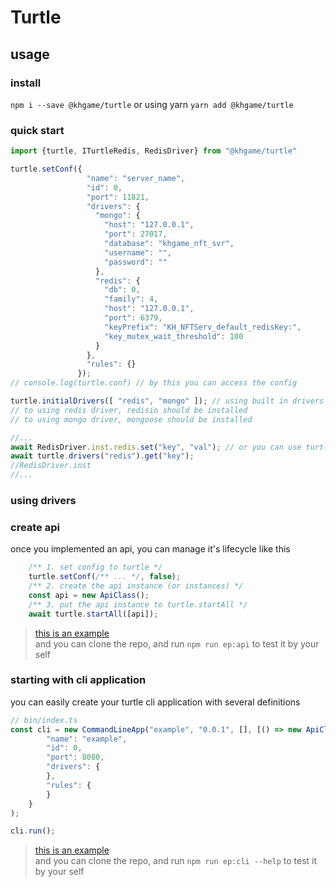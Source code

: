 # Turtle

## usage

### install

```npm i --save @khgame/turtle```
or using yarn
```yarn add @khgame/turtle```

### quick start 

```typescript
import {turtle, ITurtleRedis, RedisDriver} from "@khgame/turtle"

turtle.setConf({
                 "name": "server_name",
                 "id": 0,
                 "port": 11821,
                 "drivers": {
                   "mongo": {
                     "host": "127.0.0.1",
                     "port": 27017,
                     "database": "khgame_nft_svr",
                     "username": "",
                     "password": ""
                   },
                   "redis": {
                     "db": 0,
                     "family": 4,
                     "host": "127.0.0.1",
                     "port": 6379,
                     "keyPrefix": "KH_NFTServ_default_redisKey:",
                     "key_mutex_wait_threshold": 100
                   }
                 },
                 "rules": {}
               });
// console.log(turtle.conf) // by this you can access the config

turtle.initialDrivers([ "redis", "mongo" ]); // using built in drivers
// to using redis driver, redisio should be installed
// to using mongo driver, mongoose should be installed

//... 
await RedisDriver.inst.redis.set("key", "val"); // or you can use turtle.drivers
await turtle.drivers("redis").get("key");
//RedisDriver.inst 
//...

```

### using drivers

### create api

once you implemented an api, you can manage it's lifecycle like this
```js
    /** 1. set config to turtle */
    turtle.setConf(/** ... */, false);
    /** 2. create the api instance (or instances) */
    const api = new ApiClass();
    /** 3. put the api instance to turtle.startAll */
    await turtle.startAll([api]);
```

> [this is an example](https://github.com/khgame/turtle/blob/master/example/api/index.ts)  
> and you can clone the repo, and run `npm run ep:api` to test it by your self

### starting with cli application

you can easily create your turtle cli application with several definitions
```js
// bin/index.ts
const cli = new CommandLineApp("example", "0.0.1", [], [() => new ApiClass()], {
        "name": "example",
        "id": 0,
        "port": 8080,
        "drivers": {
        },
        "rules": {
        }
    }
);

cli.run();
```

> [this is an example](https://github.com/khgame/turtle/blob/master/example/cli/index.ts)  
> and you can clone the repo, and run `npm run ep:cli --help` to test it by your self



